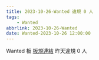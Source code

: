 ```yaml
---
title: 2023-10-26-Wanted 違規 0 人
tags:
    - Wanted
abbrlink: 2023-10-26-Wanted
date: Wanted-2023-10-26 12:00:00
---
```

Wanted 板 [板規連結](https://www.ptt.cc/bbs/Wanted/M.1608829773.A.D3B.html)
昨天違規 0 人
